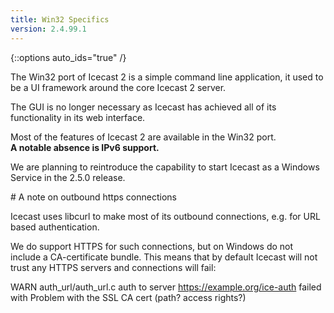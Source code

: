 ```yaml
---
title: Win32 Specifics
version: 2.4.99.1
---
```


{::options auto_ids="true" /}

<div class="article" markdown="1">
The Win32 port of Icecast 2 is a simple command line application,
it used to be a UI framework around the core Icecast 2 server.  

The GUI is no longer necessary as Icecast has achieved all of its 
functionality in its web interface.
  
Most of the features of Icecast 2 are available in the Win32 port.  
__A notable absence is IPv6 support.__
  
We are planning to reintroduce the capability to start Icecast 
as a Windows Service in the 2.5.0 release.

</div>
<div class="article" markdown="1">
# A note on outbound https connections

Icecast uses libcurl to make most of its outbound connections,
e.g. for URL based authentication.

We do support HTTPS for such connections, but on Windows do not
include a CA-certificate bundle. This means that by default
Icecast will not trust any HTTPS servers and connections will fail:

  WARN auth_url/auth_url.c auth to server https://example.org/ice-auth failed with Problem with the SSL CA cert (path? access rights?)

</div>
